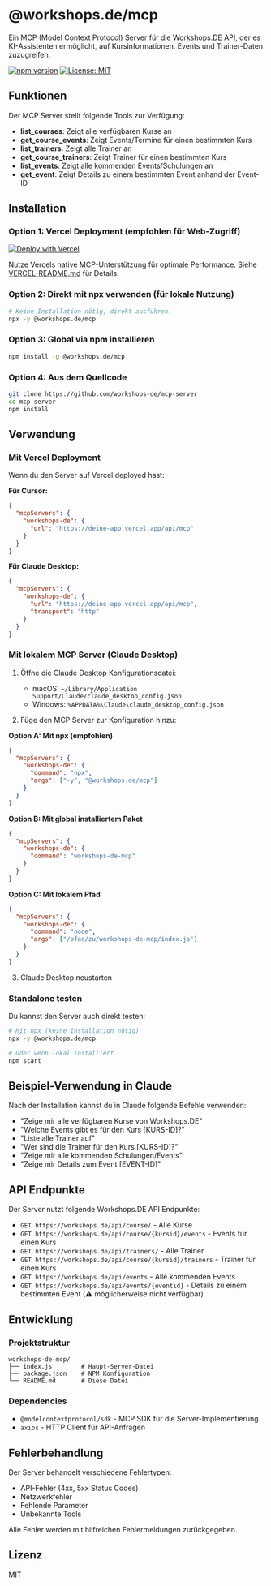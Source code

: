 # @workshops.de/mcp

Ein MCP (Model Context Protocol) Server für die Workshops.DE API, der es KI-Assistenten ermöglicht, auf Kursinformationen, Events und Trainer-Daten zuzugreifen.

[![npm version](https://img.shields.io/npm/v/@workshops.de/mcp.svg)](https://www.npmjs.com/package/@workshops.de/mcp)
[![License: MIT](https://img.shields.io/badge/License-MIT-yellow.svg)](https://opensource.org/licenses/MIT)

## Funktionen

Der MCP Server stellt folgende Tools zur Verfügung:

- **list_courses**: Zeigt alle verfügbaren Kurse an
- **get_course_events**: Zeigt Events/Termine für einen bestimmten Kurs
- **list_trainers**: Zeigt alle Trainer an
- **get_course_trainers**: Zeigt Trainer für einen bestimmten Kurs
- **list_events**: Zeigt alle kommenden Events/Schulungen an
- **get_event**: Zeigt Details zu einem bestimmten Event anhand der Event-ID

## Installation

### Option 1: Vercel Deployment (empfohlen für Web-Zugriff)
[![Deploy with Vercel](https://vercel.com/button)](https://vercel.com/new/clone?repository-url=https://github.com/workshops-de/mcp-server)

Nutze Vercels native MCP-Unterstützung für optimale Performance. Siehe [VERCEL-README.md](./VERCEL-README.md) für Details.

### Option 2: Direkt mit npx verwenden (für lokale Nutzung)
```bash
# Keine Installation nötig, direkt ausführen:
npx -y @workshops.de/mcp
```

### Option 3: Global via npm installieren
```bash
npm install -g @workshops.de/mcp
```

### Option 4: Aus dem Quellcode
```bash
git clone https://github.com/workshops-de/mcp-server
cd mcp-server
npm install
```

## Verwendung

### Mit Vercel Deployment

Wenn du den Server auf Vercel deployed hast:

**Für Cursor:**
```json
{
  "mcpServers": {
    "workshops-de": {
      "url": "https://deine-app.vercel.app/api/mcp"
    }
  }
}
```

**Für Claude Desktop:**
```json
{
  "mcpServers": {
    "workshops-de": {
      "url": "https://deine-app.vercel.app/api/mcp",
      "transport": "http"
    }
  }
}
```

### Mit lokalem MCP Server (Claude Desktop)

1. Öffne die Claude Desktop Konfigurationsdatei:
   - macOS: `~/Library/Application Support/Claude/claude_desktop_config.json`
   - Windows: `%APPDATA%\Claude\claude_desktop_config.json`

2. Füge den MCP Server zur Konfiguration hinzu:

**Option A: Mit npx (empfohlen)**
```json
{
  "mcpServers": {
    "workshops-de": {
      "command": "npx",
      "args": ["-y", "@workshops.de/mcp"]
    }
  }
}
```

**Option B: Mit global installiertem Paket**
```json
{
  "mcpServers": {
    "workshops-de": {
      "command": "workshops-de-mcp"
    }
  }
}
```

**Option C: Mit lokalem Pfad**
```json
{
  "mcpServers": {
    "workshops-de": {
      "command": "node",
      "args": ["/pfad/zu/workshops-de-mcp/index.js"]
    }
  }
}
```

3. Claude Desktop neustarten

### Standalone testen

Du kannst den Server auch direkt testen:

```bash
# Mit npx (keine Installation nötig)
npx -y @workshops.de/mcp

# Oder wenn lokal installiert
npm start
```

## Beispiel-Verwendung in Claude

Nach der Installation kannst du in Claude folgende Befehle verwenden:

- "Zeige mir alle verfügbaren Kurse von Workshops.DE"
- "Welche Events gibt es für den Kurs [KURS-ID]?"
- "Liste alle Trainer auf"
- "Wer sind die Trainer für den Kurs [KURS-ID]?"
- "Zeige mir alle kommenden Schulungen/Events"
- "Zeige mir Details zum Event [EVENT-ID]"

## API Endpunkte

Der Server nutzt folgende Workshops.DE API Endpunkte:

- `GET https://workshops.de/api/course/` - Alle Kurse
- `GET https://workshops.de/api/course/{kursid}/events` - Events für einen Kurs
- `GET https://workshops.de/api/trainers/` - Alle Trainer
- `GET https://workshops.de/api/course/{kursid}/trainers` - Trainer für einen Kurs
- `GET https://workshops.de/api/events` - Alle kommenden Events
- `GET https://workshops.de/api/events/{eventid}` - Details zu einem bestimmten Event (⚠️ möglicherweise nicht verfügbar)

## Entwicklung

### Projektstruktur

```
workshops-de-mcp/
├── index.js        # Haupt-Server-Datei
├── package.json    # NPM Konfiguration
└── README.md       # Diese Datei
```

### Dependencies

- `@modelcontextprotocol/sdk` - MCP SDK für die Server-Implementierung
- `axios` - HTTP Client für API-Anfragen

## Fehlerbehandlung

Der Server behandelt verschiedene Fehlertypen:

- API-Fehler (4xx, 5xx Status Codes)
- Netzwerkfehler
- Fehlende Parameter
- Unbekannte Tools

Alle Fehler werden mit hilfreichen Fehlermeldungen zurückgegeben.

## Lizenz

MIT 